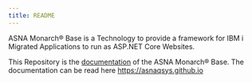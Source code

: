 ```yaml
---
title: README
---
```


ASNA Monarch® Base is a Technology to provide a framework for IBM i Migrated Applications to run as ASP.NET Core Websites.

This Repository is the [documentation](//asnaqsys.github.io) of the ASNA Monarch® Base. The documentation can be read here https://asnaqsys.github.io

